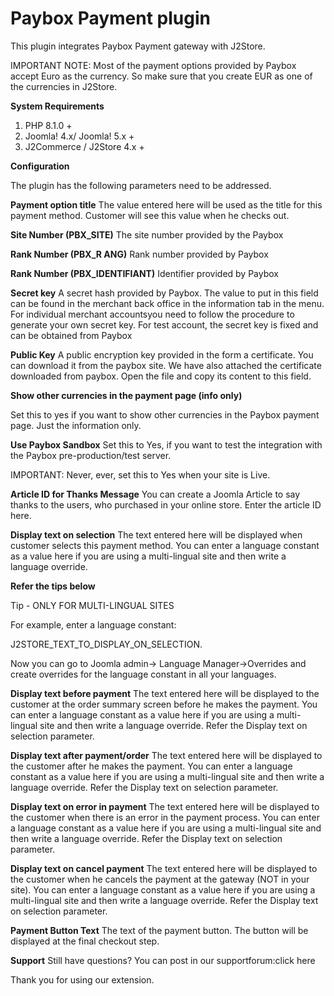 # Paybox Payment plugin

This plugin integrates Paybox Payment gateway with J2Store.

IMPORTANT NOTE: Most of the payment options provided by Paybox accept Euro as the currency. So make sure that you create EUR as one of the currencies in J2Store.

**System Requirements**

1. PHP 8.1.0 +
2. Joomla! 4.x/ Joomla! 5.x +
3. J2Commerce / J2Store 4.x +

**Configuration**

The plugin has the following parameters need to be addressed.

**Payment option title** The value entered here will be used as the title for this payment method. Customer will see this value when he checks out.

**Site Number (PBX\_SITE)** The site number provided by the Paybox

**Rank Number (PBX\_R ANG)** Rank number provided by Paybox

**Rank Number (PBX\_IDENTIFIANT)** Identifier provided by Paybox

**Secret key** A secret hash provided by Paybox. The value to put in this field can be found in the merchant back office in the information tab in the menu. For individual merchant accountsyou need to follow the procedure to generate your own secret key. For test account, the secret key is fixed and can be obtained from Paybox

**Public Key** A public encryption key provided in the form a certificate. You can download it from the paybox site. We have also attached the certificate downloaded from paybox. Open the file and copy its content to this field.

**Show other currencies in the payment page (info only)**

Set this to yes if you want to show other currencies in the Paybox payment page. Just the information only.

**Use Paybox Sandbox** Set this to Yes, if you want to test the integration with the Paybox pre-production/test server.

IMPORTANT: Never, ever, set this to Yes when your site is Live.

**Article ID for Thanks Message** You can create a Joomla Article to say thanks to the users, who purchased in your online store. Enter the article ID here.

**Display text on selection** The text entered here will be displayed when customer selects this payment method. You can enter a language constant as a value here if you are using a multi-lingual site and then write a language override.

**Refer the tips below**

Tip - ONLY FOR MULTI-LINGUAL SITES

For example, enter a language constant:

J2STORE\_TEXT\_TO\_DISPLAY\_ON\_SELECTION.

Now you can go to Joomla admin-> Language Manager->Overrides and create overrides for the language constant in all your languages.

**Display text before payment** The text entered here will be displayed to the customer at the order summary screen before he makes the payment. You can enter a language constant as a value here if you are using a multi-lingual site and then write a language override. Refer the Display text on selection parameter.

**Display text after payment/order** The text entered here will be displayed to the customer after he makes the payment. You can enter a language constant as a value here if you are using a multi-lingual site and then write a language override. Refer the Display text on selection parameter.

**Display text on error in payment** The text entered here will be displayed to the customer when there is an error in the payment process. You can enter a language constant as a value here if you are using a multi-lingual site and then write a language override. Refer the Display text on selection parameter.

**Display text on cancel payment** The text entered here will be displayed to the customer when he cancels the payment at the gateway (NOT in your site). You can enter a language constant as a value here if you are using a multi-lingual site and then write a language override. Refer the Display text on selection parameter.

**Payment Button Text** The text of the payment button. The button will be displayed at the final checkout step.

**Support** Still have questions? You can post in our supportforum:click here

Thank you for using our extension.
